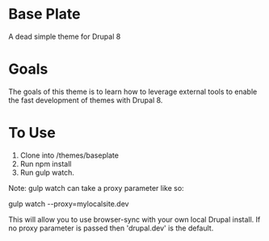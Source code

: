 # Base Plate
A dead simple theme for Drupal 8


# Goals
The goals of this theme is to learn how to leverage external tools to enable the fast development of themes with Drupal 8.

# To Use
1. Clone into /themes/baseplate
2. Run npm install
3. Run gulp watch.

Note: gulp watch can take a proxy parameter like so:

gulp watch --proxy=mylocalsite.dev

This will allow you to use browser-sync with your own local Drupal install. If no proxy parameter is passed then 'drupal.dev' is the default.
